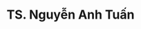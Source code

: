 ---
title: TS. Nguyễn Anh Tuấn
draft: false

# page title background image
bg_image: "images/backgrounds/page-title.jpg"
# meta description
description : ""
# teacher portrait
image: "/images/networks/nguyenanhtuan.jpg"
# course
course: "Trưởng Phòng Quản lý Quy hoạch Chung </br> Sở Kiến trúc và Quy hoạch TP. Hồ Chí Minh, Việt Nam"

# biography
bio: ""
# type
type: "teacher"

weight: 11
---